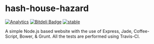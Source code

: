 hash-house-hazard
=================
[![Analytics](https://ga-beacon.appspot.com/UA-46798763-1/hash-house-hazard/readme)](https://github.com/igrigorik/ga-beacon)
[![Bitdeli Badge](https://d2weczhvl823v0.cloudfront.net/arvind-naidu/hash-house-hazard/trend.png)](https://bitdeli.com/free "Bitdeli Badge")
[![stable](http://hughsk.github.io/stability-badges/dist/stable.svg)](http://github.com/hughsk/stability-badges)

A simple Node.js based website with the use of Express, Jade, Coffee-Script,
Bower, & Grunt. All the tests are performed using Travis-CI.
